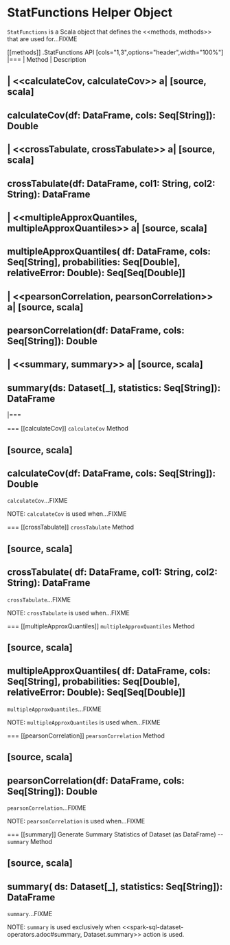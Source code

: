 # StatFunctions Helper Object

`StatFunctions` is a Scala object that defines the <<methods, methods>> that are used for...FIXME

[[methods]]
.StatFunctions API
[cols="1,3",options="header",width="100%"]
|===
| Method
| Description

| <<calculateCov, calculateCov>>
a|
[source, scala]
----
calculateCov(df: DataFrame, cols: Seq[String]): Double
----

| <<crossTabulate, crossTabulate>>
a|
[source, scala]
----
crossTabulate(df: DataFrame, col1: String, col2: String): DataFrame
----

| <<multipleApproxQuantiles, multipleApproxQuantiles>>
a|
[source, scala]
----
multipleApproxQuantiles(
  df: DataFrame,
  cols: Seq[String],
  probabilities: Seq[Double],
  relativeError: Double): Seq[Seq[Double]]
----

| <<pearsonCorrelation, pearsonCorrelation>>
a|
[source, scala]
----
pearsonCorrelation(df: DataFrame, cols: Seq[String]): Double
----

| <<summary, summary>>
a|
[source, scala]
----
summary(ds: Dataset[_], statistics: Seq[String]): DataFrame
----
|===

=== [[calculateCov]] `calculateCov` Method

[source, scala]
----
calculateCov(df: DataFrame, cols: Seq[String]): Double
----

`calculateCov`...FIXME

NOTE: `calculateCov` is used when...FIXME

=== [[crossTabulate]] `crossTabulate` Method

[source, scala]
----
crossTabulate(
  df: DataFrame,
  col1: String,
  col2: String): DataFrame
----

`crossTabulate`...FIXME

NOTE: `crossTabulate` is used when...FIXME

=== [[multipleApproxQuantiles]] `multipleApproxQuantiles` Method

[source, scala]
----
multipleApproxQuantiles(
  df: DataFrame,
  cols: Seq[String],
  probabilities: Seq[Double],
  relativeError: Double): Seq[Seq[Double]]
----

`multipleApproxQuantiles`...FIXME

NOTE: `multipleApproxQuantiles` is used when...FIXME

=== [[pearsonCorrelation]] `pearsonCorrelation` Method

[source, scala]
----
pearsonCorrelation(df: DataFrame, cols: Seq[String]): Double
----

`pearsonCorrelation`...FIXME

NOTE: `pearsonCorrelation` is used when...FIXME

=== [[summary]] Generate Summary Statistics of Dataset (as DataFrame) -- `summary` Method

[source, scala]
----
summary(
  ds: Dataset[_],
  statistics: Seq[String]): DataFrame
----

`summary`...FIXME

NOTE: `summary` is used exclusively when <<spark-sql-dataset-operators.adoc#summary, Dataset.summary>> action is used.
